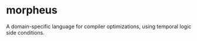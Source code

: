# morpheus
A domain-specific language for compiler optimizations, using temporal logic side conditions.
